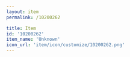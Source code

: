 ```yaml
---
layout: item
permalink: /10200262

title: Item
id: '10200262'
item_name: 'Unknown'
icon_url: 'item/icon/customize/10200262.png'
---
```

